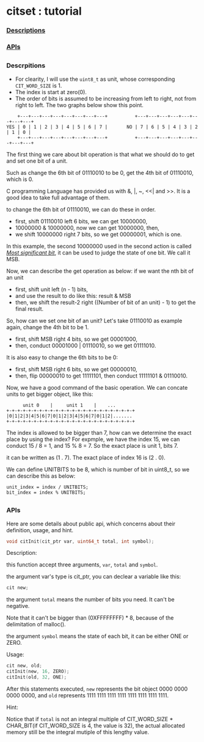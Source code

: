 citset : tutorial
===

### [Descriptions](#1.0)
### [APIs](#2.0)

<h2 id = "1.0"> </h2>

### Descrpitions
- For clearity, I will use the `uint8_t` as unit, whose corresponding `CIT_WORD_SIZE` is 1.
- The index is start at zero(0).
- The order of bits is assumed to be increasing from left to right, not from right to left. The two graphs below show this point.
```
    +---+---+---+---+---+---+---+---+          +---+---+---+---+---+---+---+---+
YES | 0 | 1 | 2 | 3 | 4 | 5 | 6 | 7 |       NO | 7 | 6 | 5 | 4 | 3 | 2 | 1 | 0 | 
    +---+---+---+---+---+---+---+---+          +---+---+---+---+---+---+---+---+
```
The first thing we care about bit operation is that what we should do to get and set one bit of a unit.

Such as change the 6th bit of 01110010 to be 0, get the 4th bit of 01110010, which is 0.

C programming Language has provided us with &, |, ~, <<| and >>. It is a good idea to take full advantage of them.

to change the 6th bit of 01110010, we can do these in order.
- first, shift 01110010 left 6 bits, we can get 10000000,
- 10000000 & 10000000, now we can get 10000000, then, 
- we shift 10000000 right 7 bits, so we get 00000001, which is one.

In this example, the second 10000000 used in the second action is called [*Most significant bit*](https://en.wikipedia.org/wiki/Bit_numbering#Most_significant_byte), it can be used to judge the state of one bit. We call it MSB.

Now, we can describe the get operation as below: if we want the nth bit of an unit
- first, shift unit left (n - 1) bits, 
- and use the result to do like this: result & MSB
- then, we shift the result-2 right ((Number of bit of an unit) - 1) to get the final result.

So, how can we set one bit of an unit? Let's take 01110010 as example again, change the 4th bit to be 1.
- first, shift MSB right 4 bits, so we get 00001000,
- then, conduct 00001000 | 01110010, so we get 01111010.

It is also easy to change the 6th bits to be 0:
- first, shift MSB right 6 bits, so we get 00000010,
- then, flip 00000010 to get 11111101, then conduct 11111101 & 01110010.

Now, we have a good command of the basic operation. We can concate units to get bigger object, like this:
``` 
      unit 0    |     unit 1    |    ...
+-+-+-+-+-+-+-+-+-+-+-+-+-+-+-+-+-+-+-+-+-+-+-+
|0|1|2|3|4|5|6|7|0|1|2|3|4|5|6|7|0|1|2|.......
+-+-+-+-+-+-+-+-+-+-+-+-+-+-+-+-+-+-+-+-+-+-+-+
```
The index is allowed to be bigger than 7, how can we determine the exact place by using the index?
For expmple, we have the index 15, we can conduct 15 / 8 = 1, and 15 % 8 = 7. So the exact place is unit 1, bits 7.

it can be written as (1 . 7). The exact place of index 16 is (2 . 0).

We can define UNITBITS to be 8, which is number of bit in uint8_t, so we can describe this as below:
```
unit_index = index / UNITBITS;
bit_index = index % UNITBITS;
```

<h2 id = "2.0"> </h2>

### APIs

Here are some details about public api, which concerns about their definition, usage, and hint.

``` C
void citInit(cit_ptr var, uint64_t total, int symbol);
```
Description:

this function accept three arguments, `var`, `total` and `symbol`.

the argument var's type is cit_ptr, you can declear a variable like this:
``` C
cit new;
```
the argument `total` means the number of bits you need. It can't be negative.

Note that it can't be bigger than (0XFFFFFFFF) * 8, because of the delimitation of malloc().

the argument `symbol` means the state of each bit, it can be either ONE or ZERO.

Usage:

``` C
cit new, old;
citInit(new, 16, ZERO);
citInit(old, 32, ONE);
```
After this statements executed, `new` represents the bit object 0000 0000 0000 0000, and `old` represents 1111 1111 1111 1111 1111 1111 1111 1111.

Hint:

Notice that if `total` is not an integral multiple of CIT_WORD_SIZE * CHAR_BIT(if CIT_WORD_SIZE is 4, the value is 32), the actual allocated memory still be the integral mutiple of this lengthy value.


